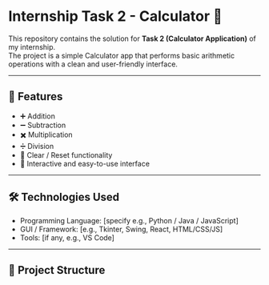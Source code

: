 # Internship Task 2 - Calculator 🧮

This repository contains the solution for **Task 2 (Calculator Application)** of my internship.  
The project is a simple Calculator app that performs basic arithmetic operations with a clean and user-friendly interface.

---

## 🚀 Features
- ➕ Addition  
- ➖ Subtraction  
- ✖️ Multiplication  
- ➗ Division  
- 🧹 Clear / Reset functionality  
- 🎨 Interactive and easy-to-use interface  

---

## 🛠️ Technologies Used
- Programming Language: [specify e.g., Python / Java / JavaScript]  
- GUI / Framework: [e.g., Tkinter, Swing, React, HTML/CSS/JS]  
- Tools: [if any, e.g., VS Code]  

---

## 📂 Project Structure
